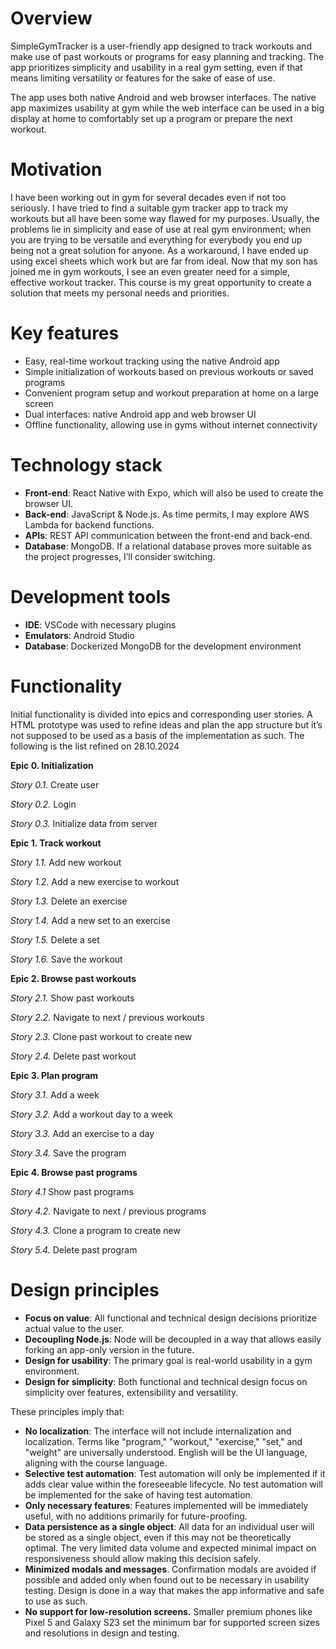 # Overview

SimpleGymTracker is a user-friendly app designed to track workouts and make use of past workouts or programs for easy planning and tracking. The app prioritizes simplicity and usability in a real gym setting, even if that means limiting versatility or features for the sake of ease of use.

The app uses both native Android and web browser interfaces. The native app maximizes usability at gym while the web interface can be used in a big display at home to comfortably set up a program or prepare the next workout.

# Motivation

I have been working out in gym for several decades even if not too seriously. I have tried to find a suitable gym tracker app to track my workouts but all have been some way flawed for my purposes. Usually, the problems lie in simplicity and ease of use at real gym environment; when you are trying to be versatile and everything for everybody you end up being not a great solution for anyone. As a workaround, I have ended up using excel sheets which work but are far from ideal. Now that my son has joined me in gym workouts, I see an even greater need for a simple, effective workout tracker. This course is my great opportunity to create a solution that meets my personal needs and priorities.

# Key features

-   Easy, real-time workout tracking using the native Android app
-   Simple initialization of workouts based on previous workouts or saved programs
-   Convenient program setup and workout preparation at home on a large screen
-   Dual interfaces: native Android app and web browser UI
-   Offline functionality, allowing use in gyms without internet connectivity

# Technology stack

-   **Front-end**: React Native with Expo, which will also be used to create the browser UI.
-   **Back-end**: JavaScript & Node.js. As time permits, I may explore AWS Lambda for backend functions.
-   **APIs**: REST API communication between the front-end and back-end.
-   **Database**: MongoDB. If a relational database proves more suitable as the project progresses, I’ll consider switching.

# Development tools

-   **IDE**: VSCode with necessary plugins
-   **Emulators**: Android Studio
-   **Database**: Dockerized MongoDB for the development environment

# Functionality

Initial functionality is divided into epics and corresponding user stories. A HTML prototype was used to refine ideas and plan the app structure but it’s not supposed to be used as a basis of the implementation as such. The following is the list refined on 28.10.2024

**Epic 0. Initialization**

*Story 0.1.* Create user

*Story 0.2.* Login

*Story 0.3.* Initialize data from server

**Epic 1. Track workout**

*Story 1.1.* Add new workout

*Story 1.2.* Add a new exercise to workout

*Story 1.3.* Delete an exercise

*Story 1.4.* Add a new set to an exercise

*Story 1.5.* Delete a set

*Story 1.6.* Save the workout

**Epic 2. Browse past workouts**

*Story 2.1.* Show past workouts

*Story 2.2.* Navigate to next / previous workouts

*Story 2.3.* Clone past workout to create new

*Story 2.4.* Delete past workout

**Epic 3. Plan program**

*Story 3.1.* Add a week

*Story 3.2.* Add a workout day to a week

*Story 3.3.* Add an exercise to a day

*Story 3.4.* Save the program

**Epic 4. Browse past programs**

*Story 4.1* Show past programs

*Story 4.2.* Navigate to next / previous programs

*Story 4.3.* Clone a program to create new

*Story 5.4.* Delete past program

# Design principles

-   **Focus on value**: All functional and technical design decisions prioritize actual value to the user.
-   **Decoupling Node.js**: Node will be decoupled in a way that allows easily forking an app-only version in the future.
-   **Design for usability**: The primary goal is real-world usability in a gym environment.
-   **Design for simplicity**: Both functional and technical design focus on simplicity over features, extensibility and versatility.

These principles imply that:

-   **No localization**: The interface will not include internalization and localization. Terms like "program," "workout," "exercise," "set," and "weight" are universally understood. English will be the UI language, aligning with the course language.
-   **Selective test automation**: Test automation will only be implemented if it adds clear value within the foreseeable lifecycle. No test automation will be implemented for the sake of having test automation.
-   **Only necessary features**: Features implemented will be immediately useful, with no additions primarily for future-proofing.
-   **Data persistence as a single object**: All data for an individual user will be stored as a single object, even if this may not be theoretically optimal. The very limited data volume and expected minimal impact on responsiveness should allow making this decision safely.
-   **Minimized modals and messages**. Confirmation modals are avoided if possible and added only when found out to be necessary in usability testing. Design is done in a way that makes the app informative and safe to use as such.
-   **No support for low-resolution screens.** Smaller premium phones like Pixel 5 and Galaxy S23 set the minimum bar for supported screen sizes and resolutions in design and testing.

